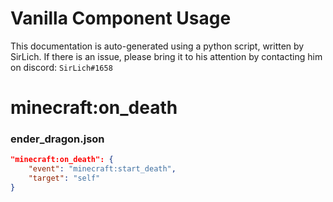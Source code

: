 # Vanilla Component Usage
This documentation is auto-generated using a python script, written by SirLich. If there is an issue, please bring it to his attention by contacting him on discord: `SirLich#1658`

# minecraft:on_death
### ender_dragon.json
```JSON
"minecraft:on_death": {
    "event": "minecraft:start_death",
    "target": "self"
}
```

